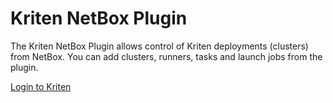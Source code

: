 # Kriten NetBox Plugin

The Kriten NetBox Plugin allows control of Kriten deployments (clusters) from NetBox. You can add clusters, runners, tasks and launch jobs from the plugin.


[Login to Kriten](images/kriten-login)

